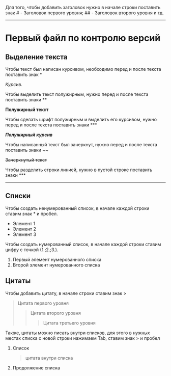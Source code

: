Для того, чтобы добавить заголовок нужно в начале строки поставить знак # - Заголовок первого уровня; ## - Заголовок второго уровня и тд.
***
# Первый файл по контролю версий

## Выделение текста

Чтобы текст был написан курсивом, необходимо перед и после текста поставить знак *

*Курсив.*

Чтобы выделить текст полужирным, нужно перед и после текста поставить знаки **

**Полужирный текст**

Чтобы сделать шрифт полужирным и выделить его курсивом, нужно перед и после текста поставить знаки ***

***Полужирный курсив***

Чтобы написанный текст был зачеркнут, нужно перед и после текста поставить знаки ~~

~~Зачеркнутый текст~~

Чтобы разделить строки линией, нужно в пустой строке поставить знаки ***

***

## Списки

Чтобы создать ненумерованный список, в начале каждой строки ставим знак * и пробел.

* Элемент 1
* Элемент 2
* Элемент 3

Чтобы создать нумерованный список, в начале каждой строки ставим цифру с точкой (1.;2.;3.).

1. Первый элемент нумерованного списка
2. Второй элемент нумерованного списка

## Цитаты

Чтобы добавить цитату, в начале строки ставим знак >

> Цитата первого уровня
>> Цитата второго уровня
>>> Цитата третьего уровня

Также, цитаты можно писать внутри списков, для этого в нужных местах списка с новой строки нажимаем Tab, ставим знак > и пробел

1. Список 
    > цитата внутри списка
2. Продолжение списка


